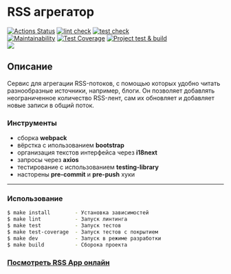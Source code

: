 # RSS агрегатор

[![Actions Status](https://github.com/ArtMan-8/frontend-project-lvl3/workflows/hexlet-check/badge.svg)](https://github.com/ArtMan-8/frontend-project-lvl3/actions) [![lint check](https://github.com/ArtMan-8/frontend-project-lvl3/actions/workflows/lint-check.yml/badge.svg)](https://github.com/ArtMan-8/frontend-project-lvl3/actions/workflows/lint-check.yml) [![test check](https://github.com/ArtMan-8/frontend-project-lvl3/actions/workflows/test-check.yml/badge.svg)](https://github.com/ArtMan-8/frontend-project-lvl3/actions/workflows/test-check.yml)<br />
[![Maintainability](https://api.codeclimate.com/v1/badges/c2a2d91a7c26b5fe09d3/maintainability)](https://codeclimate.com/github/ArtMan-8/frontend-project-lvl3/maintainability) [![Test Coverage](https://api.codeclimate.com/v1/badges/c2a2d91a7c26b5fe09d3/test_coverage)](https://codeclimate.com/github/ArtMan-8/frontend-project-lvl3/test_coverage) [![Project test & build](https://github.com/ArtMan-8/frontend-project-lvl3/actions/workflows/build.yml/badge.svg)](https://github.com/ArtMan-8/frontend-project-lvl3/actions/workflows/build.yml)<br />
<a target="_blank" href="https://artman-8.github.io/frontend-project-lvl3/"><img src="https://img.shields.io/badge/сайт-онлайн-000000?style=flat-square&labelColor=black"/></a>

## Описание
Сервис для агрегации RSS-потоков, с помощью которых удобно читать разнообразные источники, например, блоги. Он позволяет добавлять неограниченное количество RSS-лент, сам их обновляет и добавляет новые записи в общий поток.

### Инструменты
- сборка **webpack**
- вёрстка с ипользованием **bootstrap**
- организация текстов интерфейса через **i18next**
- запросы через **axios**
- тестирование с использованием **testing-library**
- насторены **pre-commit** и **pre-push** хуки


---
### Использование

```bash
$ make install        - Установка зависимостей
$ make lint           - Запуск линтинга
$ make test           - Запуск тестов
$ make test-coverage  - Запуск тестов с покрытием
$ make dev            - Запуск в режиме разработки
$ make build          - Сборока проекта
```

### **<a target="_blank" href="https://artman-8.github.io/frontend-project-lvl3/">Посмотреть RSS App онлайн</a>**